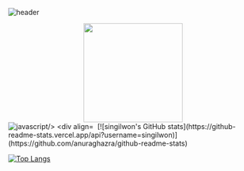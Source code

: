 ![header](https://capsule-render.vercel.app/api?type=waving&color=timeAuto&fontAlign=50&fontAlignY=30&text=Singilwon&desc=developer&descAlign=70&descAlignY=55&height=200&fontSize=60&fontColor=ffffff)
<div id="header" align="center">
  <img src="https://media.giphy.com/media/QTfX9Ejfra3ZmNxh6B/giphy.gif" width="200"/>
</div>
<img src="https://img.shields.io/badge/JAVASCRIPT-F7D1E?style=flat-square&logo=JavaScript&logoColor=white" alt="javascript/>
<div align="center">
  <img src="https://komarev.com/ghpvc/?username=moonpower&style=flat-square&color=blue" alt=""/>
</div>
[![singilwon's GitHub stats](https://github-readme-stats.vercel.app/api?username=singilwon)](https://github.com/anuraghazra/github-readme-stats)

[![Top Langs](https://github-readme-stats.vercel.app/api/top-langs/?username=singilwon&layout=compact)](https://github.com/anuraghazra/github-readme-stats)
